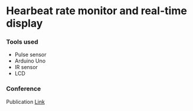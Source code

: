 # Hearbeat rate monitor and real-time display

### Tools used
- Pulse sensor
- Arduino Uno
- IR sensor
- LCD

### Conference
Publication [Link](https://ieeexplore.ieee.org/document/9034357)
